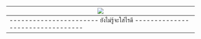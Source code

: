 | <img src="https://wakatime.com/share/@ztirk/c130029b-b134-43f9-ad38-87eb1d41ebeb.svg" align="center"/> |
| ------------ | 
| ----------------------- ยังไม่รู้จะใส่ไรดี ---------------------------------|
